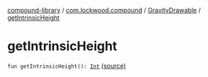 [compound-library](../../index.md) / [com.lockwood.compound](../index.md) / [GravityDrawable](index.md) / [getIntrinsicHeight](./get-intrinsic-height.md)

# getIntrinsicHeight

`fun getIntrinsicHeight(): `[`Int`](https://kotlinlang.org/api/latest/jvm/stdlib/kotlin/-int/index.html) [(source)](https://github.com/lndmflngs/compound-text-view/tree/master/compound-library/src/main/java/com/lockwood/compound/GravityDrawable.kt#L125)